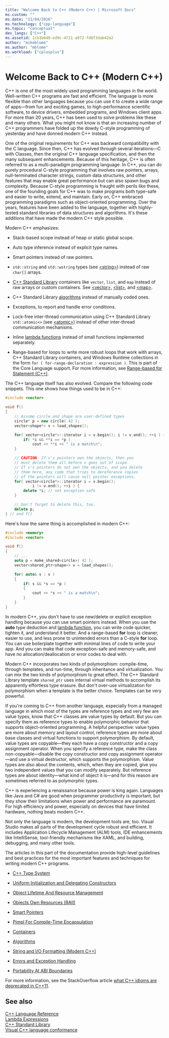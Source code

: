 ```yaml
---
title: "Welcome Back to C++ (Modern C++) | Microsoft Docs"
ms.custom: ""
ms.date: "11/04/2016"
ms.technology: ["cpp-language"]
ms.topic: "conceptual"
dev_langs: ["C++"]
ms.assetid: 1cb1b849-ed9c-4721-a972-fd8f3dab42e2
author: "mikeblome"
ms.author: "mblome"
ms.workload: ["cplusplus"]
---
```

# Welcome Back to C++ (Modern C++)

C++ is one of the most widely used programming languages in the world. Well-written C++ programs are fast and efficient. The language is more flexible than other languages because you can use it to create a wide range of apps—from fun and exciting games, to high-performance scientific software, to device drivers, embedded programs, and Windows client apps. For more than 20 years, C++ has been used to solve problems like these and many others. What you might not know is that an increasing number of C++ programmers have folded up the dowdy C-style programming of yesterday and have donned modern C++ instead.

One of the original requirements for C++ was backward compatibility with the C language. Since then, C++ has evolved through several iterations—C with Classes, then the original C++ language specification, and then the many subsequent enhancements. Because of this heritage, C++ is often referred to as a multi-paradigm programming language. In C++, you can do purely procedural C-style programming that involves raw pointers, arrays, null-terminated character strings, custom data structures, and other features that may enable great performance but can also spawn bugs and complexity.  Because C-style programming is fraught with perils like these, one of the founding goals for C++ was to make programs both type-safe and easier to write, extend, and maintain. Early on, C++ embraced programming paradigms such as object-oriented programming. Over the years, features have been added to the language, together with highly-tested standard libraries of data structures and algorithms. It's these additions that have made the modern C++ style possible.

Modern C++ emphasizes:

- Stack-based scope instead of heap or static global scope.

- Auto type inference instead of explicit type names.

- Smart pointers instead of raw pointers.

- `std::string` and `std::wstring` types (see [\<string>](../standard-library/string.md)) instead of raw `char[]` arrays.

- [C++ Standard Library](../standard-library/cpp-standard-library-header-files.md) containers like `vector`, `list`, and `map` instead of raw arrays or custom containers. See [\<vector>](../standard-library/vector.md), [\<list>](../standard-library/list.md), and [\<map>](../standard-library/map.md).

- C++ Standard Library [algorithms](../standard-library/algorithm.md) instead of manually coded ones.

- Exceptions, to report and handle error conditions.

- Lock-free inter-thread communication using C++ Standard Library `std::atomic<>` (see [\<atomic>](../standard-library/atomic.md)) instead of other inter-thread communication mechanisms.

- Inline [lambda functions](../cpp/lambda-expressions-in-cpp.md) instead of small functions implemented separately.

- Range-based for loops to write more robust loops that work with arrays, C++ Standard Library containers, and Windows Runtime collections in the form `for ( for-range-declaration : expression )`. This is part of the Core Language support. For more information, see [Range-based for Statement (C++)](../cpp/range-based-for-statement-cpp.md).

The C++ language itself has also evolved. Compare the following code snippets. This one shows how things used to be in C++:

```cpp
#include <vector>

void f()
{
    // Assume circle and shape are user-defined types
    circle* p = new circle( 42 );
    vector<shape*> v = load_shapes();

    for( vector<circle*>::iterator i = v.begin(); i != v.end(); ++i ) {
        if( *i && **i == *p )
            cout << **i << " is a match\n";
    }

    // CAUTION: If v's pointers own the objects, then you
    // must delete them all before v goes out of scope.
    // If v's pointers do not own the objects, and you delete
    // them here, any code that tries to dereference copies
    // of the pointers will cause null pointer exceptions.
    for( vector<circle*>::iterator i = v.begin();
            i != v.end(); ++i ) {
        delete *i; // not exception safe
    }

    // Don't forget to delete this, too.
    delete p;
} // end f()
```

Here's how the same thing is accomplished in modern C++:

```cpp
#include <memory>
#include <vector>

void f()
{
    // ...
    auto p = make_shared<circle>( 42 );
    vector<shared_ptr<shape>> v = load_shapes();

    for( auto& s : v )
    {
        if( s && *s == *p )
        {
            cout << *s << " is a match\n";
        }
    }
}
```

In modern C++, you don't have to use new/delete or explicit exception handling because you can use smart pointers instead. When you use the **auto** type deduction and [lambda function](../cpp/lambda-expressions-in-cpp.md), you can write code quicker, tighten it, and understand it better. And a range-based **for** loop is cleaner, easier to use, and less prone to unintended errors than a C-style **for** loop. You can use boilerplate together with minimal lines of code to write your app. And you can make that code exception-safe and memory-safe, and have no allocation/deallocation or error codes to deal with.

Modern C++ incorporates two kinds of polymorphism: compile-time, through templates, and run-time, through inheritance and virtualization. You can mix the two kinds of polymorphism to great effect. The C++ Standard Library template `shared_ptr` uses internal virtual methods to accomplish its apparently effortless type erasure. But don't over-use virtualization for polymorphism when a template is the better choice. Templates can be very powerful.

If you're coming to C++ from another language, especially from a managed language in which most of the types are reference types and very few are value types, know that C++ classes are value types by default. But you can specify them as reference types to enable polymorphic behavior that supports object-oriented programming. A helpful perspective: value types are more about memory and layout control, reference types are more about base classes and virtual functions to support polymorphism. By default, value types are copyable—they each have a copy constructor and a copy assignment operator. When you specify a reference type, make the class non-copyable—disable the copy constructor and copy assignment operator—and use a virtual destructor, which supports the polymorphism. Value types are also about the contents, which, when they are copied, give you two independent values that you can modify separately. But reference types are about identity—what kind of object it is—and for this reason are sometimes referred to as polymorphic types.

C++ is experiencing a renaissance because power is king again. Languages like Java and C# are good when programmer productivity is important, but they show their limitations when power and performance are paramount. For high efficiency and power, especially on devices that have limited hardware, nothing beats modern C++.

Not only the language is modern, the development tools are, too. Visual Studio makes all parts of the development cycle robust and efficient. It includes Application Lifecycle Management (ALM) tools, IDE enhancements like IntelliSense, tool-friendly mechanisms like XAML, and building, debugging, and many other tools.

The articles in this part of the documentation provide high-level guidelines and best practices for the most important features and techniques for writing modern C++ programs.

- [C++ Type System](../cpp/cpp-type-system-modern-cpp.md)

- [Uniform Initialization and Delegating Constructors](../cpp/uniform-initialization-and-delegating-constructors.md)

- [Object Lifetime And Resource Management](../cpp/object-lifetime-and-resource-management-modern-cpp.md)

- [Objects Own Resources (RAII)](../cpp/objects-own-resources-raii.md)

- [Smart Pointers](../cpp/smart-pointers-modern-cpp.md)

- [Pimpl For Compile-Time Encapsulation](../cpp/pimpl-for-compile-time-encapsulation-modern-cpp.md)

- [Containers](../cpp/containers-modern-cpp.md)

- [Algorithms](../cpp/algorithms-modern-cpp.md)

- [String and I/O Formatting (Modern C++)](../cpp/string-and-i-o-formatting-modern-cpp.md)

- [Errors and Exception Handling](../cpp/errors-and-exception-handling-modern-cpp.md)

- [Portability At ABI Boundaries](../cpp/portability-at-abi-boundaries-modern-cpp.md)

For more information, see the StackOverflow article [what C++ idioms are deprecated in C++11](https://stackoverflow.com/questions/9299101/which-c-idioms-are-deprecated-in-c11).

## See also

[C++ Language Reference](../cpp/cpp-language-reference.md)<br/>
[Lambda Expressions](../cpp/lambda-expressions-in-cpp.md)<br/>
[C++ Standard Library](../standard-library/cpp-standard-library-reference.md)<br/>
[Visual C++ language conformance](../visual-cpp-language-conformance.md)